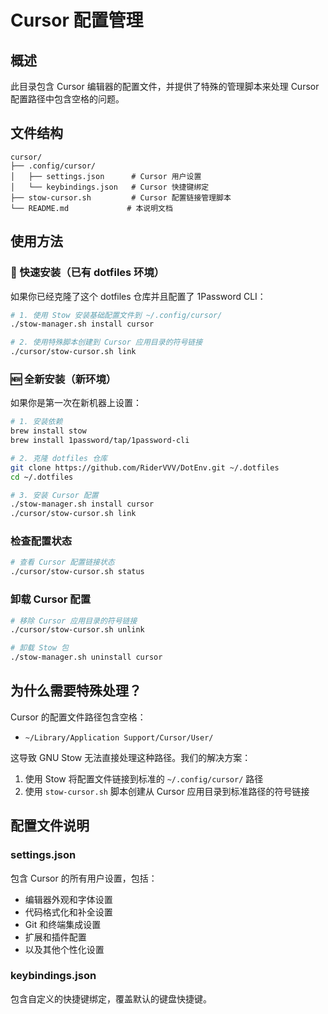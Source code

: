 # Cursor 配置管理

## 概述

此目录包含 Cursor 编辑器的配置文件，并提供了特殊的管理脚本来处理 Cursor 配置路径中包含空格的问题。

## 文件结构

```
cursor/
├── .config/cursor/
│   ├── settings.json      # Cursor 用户设置
│   └── keybindings.json   # Cursor 快捷键绑定
├── stow-cursor.sh         # Cursor 配置链接管理脚本
└── README.md             # 本说明文档
```

## 使用方法

### 🚀 快速安装（已有 dotfiles 环境）

如果你已经克隆了这个 dotfiles 仓库并且配置了 1Password CLI：

```bash
# 1. 使用 Stow 安装基础配置文件到 ~/.config/cursor/
./stow-manager.sh install cursor

# 2. 使用特殊脚本创建到 Cursor 应用目录的符号链接
./cursor/stow-cursor.sh link
```

### 🆕 全新安装（新环境）

如果你是第一次在新机器上设置：

```bash
# 1. 安装依赖
brew install stow
brew install 1password/tap/1password-cli

# 2. 克隆 dotfiles 仓库
git clone https://github.com/RiderVVV/DotEnv.git ~/.dotfiles
cd ~/.dotfiles

# 3. 安装 Cursor 配置
./stow-manager.sh install cursor
./cursor/stow-cursor.sh link
```

### 检查配置状态

```bash
# 查看 Cursor 配置链接状态
./cursor/stow-cursor.sh status
```

### 卸载 Cursor 配置

```bash
# 移除 Cursor 应用目录的符号链接
./cursor/stow-cursor.sh unlink

# 卸载 Stow 包
./stow-manager.sh uninstall cursor
```

## 为什么需要特殊处理？

Cursor 的配置文件路径包含空格：
- `~/Library/Application Support/Cursor/User/`

这导致 GNU Stow 无法直接处理这种路径。我们的解决方案：

1. 使用 Stow 将配置文件链接到标准的 `~/.config/cursor/` 路径
2. 使用 `stow-cursor.sh` 脚本创建从 Cursor 应用目录到标准路径的符号链接

## 配置文件说明

### settings.json
包含 Cursor 的所有用户设置，包括：
- 编辑器外观和字体设置
- 代码格式化和补全设置
- Git 和终端集成设置
- 扩展和插件配置
- 以及其他个性化设置

### keybindings.json
包含自定义的快捷键绑定，覆盖默认的键盘快捷键。
